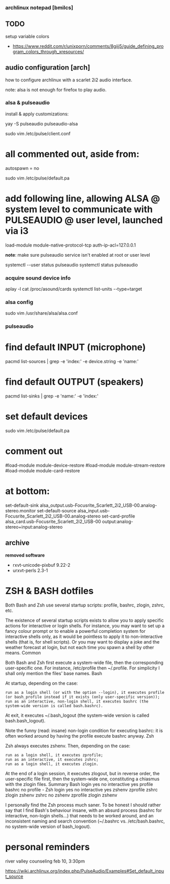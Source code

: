 ### archlinux notepad [bmilcs]
## TODO
setup variable colors
  - https://www.reddit.com/r/unixporn/comments/8giij5/guide_defining_program_colors_through_xresources/

## audio configuration [arch]

how to configure archlinux with a scarlet 2i2 audio interface.

note: alsa is not enough for firefox to play audio.

### alsa & pulseaudio

install & apply customizations:

  yay -S pulseaudio pulseaudio-alsa
 
  sudo vim /etc/pulse/client.conf
  # all commented out, aside from:
  autospawn = no

  sudo vim /etc/pulse/default.pa
  # add following line, allowing ALSA @ system level to communicate with PULSEAUDIO @ user level, launched via i3
  load-module module-native-protocol-tcp auth-ip-acl=127.0.0.1 

**note**: make sure pulseaudio service isn't enabled at root or user level

 systemctl --user status pulseaudio
 systemctl status pulseaudio


### acquire sound device info

  aplay -l
  cat /proc/asound/cards
  systemctl list-units --type=target

### alsa config
  
  sudo vim /usr/share/alsa/alsa.conf
  

### pulseaudio

 
  # find default INPUT (microphone)
  pacmd list-sources | grep -e 'index:' -e device.string -e 'name:'

  # find default OUTPUT (speakers)
  pacmd list-sinks | grep -e 'name:' -e 'index:'  

  # set default devices
  sudo vim /etc/pulse/default.pa 

  # comment out
  #load-module module-device-restore
  #load-module module-stream-restore
  #load-module module-card-restore

  # at bottom:
  set-default-sink alsa_output.usb-Focusrite_Scarlett_2i2_USB-00.analog-stereo.monitor
  set-default-source alsa_input.usb-Focusrite_Scarlett_2i2_USB-00.analog-stereo
  set-card-profile alsa_card.usb-Focusrite_Scarlett_2i2_USB-00 output:analog-stereo+input:analog-stereo

## archive

**removed software**
- rxvt-unicode-pixbuf 9.22-2
- urxvt-perls 2.3-1

# ZSH & BASH dotfiles

Both Bash and Zsh use several startup scripts: profile, bashrc, zlogin, zshrc, etc.

The existence of several startup scripts exists to allow you to apply specific actions for interactive or login shells. For instance, you may want to set up a fancy colour prompt or to enable a powerful completion system for interactive shells only, as it would be pointless to apply it to non-interactive shells (that is, for shell scripts). Or you may want to display a joke and the weather forecast at login, but not each time you spawn a shell by other means.
Common

Both Bash and Zsh first execute a system-wide file, then the corresponding user-specific one. For instance, /etc/profile then ~/.profile. For simplicity I shall only mention the files' base names.
Bash

At startup, depending on the case:

    run as a login shell (or with the option --login), it executes profile (or bash_profile instead if it exists (only user-specific version));
    run as an interactive, non-login shell, it executes bashrc (the system-wide version is called bash.bashrc).

At exit, it executes ~/.bash_logout (the system-wide version is called bash.bash_logout).

Note the funny (read: insane) non-login condition for executing bashrc: it is often worked around by having the profile execute bashrc anyway.
Zsh

Zsh always executes zshenv. Then, depending on the case:

    run as a login shell, it executes zprofile;
    run as an interactive, it executes zshrc;
    run as a login shell, it executes zlogin.

At the end of a login session, it executes zlogout, but in reverse order, the user-specific file first, then the system-wide one, constituting a chiasmus with the zlogin files.
Summary
Bash 	login
yes 	no
interactive	yes	profile	bashrc
no 	profile	-
Zsh 	login
yes 	no
interactive	yes	zshenv zprofile zshrc zlogin	zshenv zshrc
no 	zshenv zprofile zlogin 	zshenv

I personally find the Zsh process much saner. To be honest I should rather say that I find Bash's behaviour insane, with an absurd process (bashrc for interactive, non-login shells…) that needs to be worked around, and an inconsistent naming and search convention (~/.bashrc vs. /etc/bash.bashrc, no system-wide version of bash_logout).













# personal reminders
river valley counseling    feb 10, 3:30pm

https://wiki.archlinux.org/index.php/PulseAudio/Examples#Set_default_input_source
